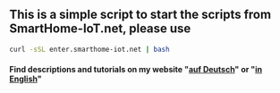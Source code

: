 ## This is a simple script to start the scripts from SmartHome-IoT.net, please use

```bash
curl -sSL enter.smarthome-iot.net | bash
```


#### Find descriptions and tutorials on my website "[auf Deutsch](https://smarthome-iot.net/)" or "[in English](https://smarthome-iot.net/en/)"

